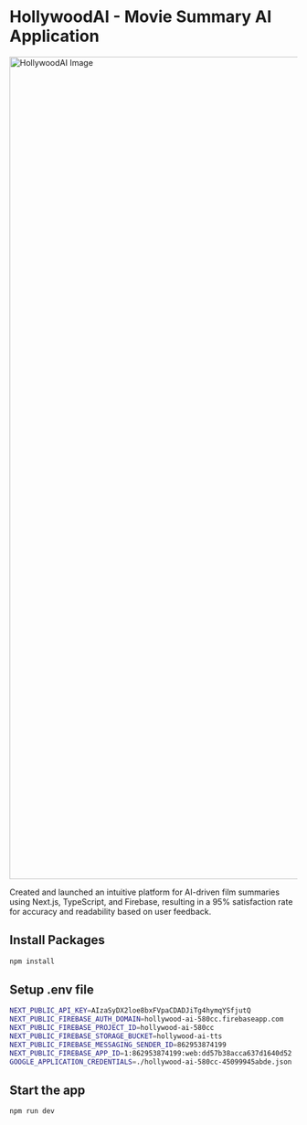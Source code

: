 # HollywoodAI - Movie Summary AI Application

<img width="1440" alt="HollywoodAI Image" src="https://i.postimg.cc/xjm11Td4/Hollywood-AI-App.png">

Created and launched an intuitive platform for AI-driven film summaries using Next.js, TypeScript, and Firebase, resulting in a 95% satisfaction rate for accuracy and readability based on user feedback.

## Install Packages

```bash
npm install
```

## Setup .env file

```bash
NEXT_PUBLIC_API_KEY=AIzaSyDX2loe8bxFVpaCDADJiTg4hymqYSfjutQ
NEXT_PUBLIC_FIREBASE_AUTH_DOMAIN=hollywood-ai-580cc.firebaseapp.com
NEXT_PUBLIC_FIREBASE_PROJECT_ID=hollywood-ai-580cc
NEXT_PUBLIC_FIREBASE_STORAGE_BUCKET=hollywood-ai-tts
NEXT_PUBLIC_FIREBASE_MESSAGING_SENDER_ID=862953874199
NEXT_PUBLIC_FIREBASE_APP_ID=1:862953874199:web:dd57b38acca637d1640d52
GOOGLE_APPLICATION_CREDENTIALS=./hollywood-ai-580cc-45099945abde.json

```
## Start the app

```bash
npm run dev
```
